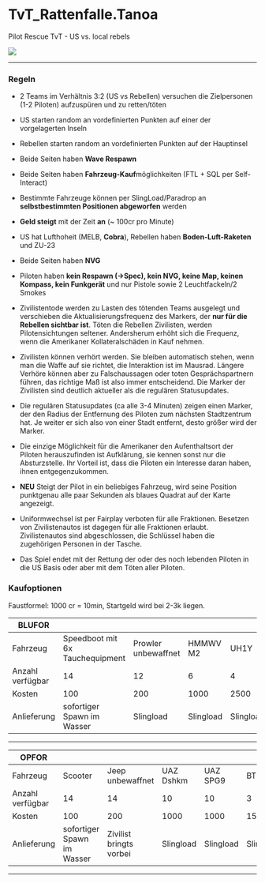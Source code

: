 # TvT_Rattenfalle.Tanoa
Pilot Rescue TvT - US vs. local rebels

![](https://github.com/gruppe-adler/TvT_Rattenfalle.Tanoa/blob/master/pic/loading_pic.jpg)

***
### Regeln
* 2 Teams im Verhältnis 3:2 (US vs Rebellen) versuchen die Zielpersonen (1-2 Piloten) aufzuspüren und zu retten/töten
* US starten random an vordefinierten Punkten auf einer der vorgelagerten Inseln
* Rebellen starten random an vordefinierten Punkten auf der Hauptinsel
* Beide Seiten haben **Wave Respawn**
* Beide Seiten haben **Fahrzeug-Kauf**möglichkeiten (FTL + SQL per Self-Interact)
* Bestimmte Fahrzeuge können per SlingLoad/Paradrop an **selbstbestimmten Positionen abgeworfen** werden
* **Geld steigt** mit der Zeit **an** (~ 100cr pro Minute)
* US hat Lufthoheit (MELB, **Cobra**), Rebellen haben **Boden-Luft-Raketen** und ZU-23
* Beide Seiten haben **NVG**
* Piloten haben **kein Respawn (->Spec), kein NVG, keine Map, keinen Kompass, kein Funkgerät** und nur Pistole sowie 2 Leuchtfackeln/2 Smokes

* Zivilistentode werden zu Lasten des tötenden Teams ausgelegt und verschieben die Aktualisierungsfrequenz des Markers, der **nur für die Rebellen sichtbar ist**. Töten die Rebellen Zivilisten, werden Pilotensichtungen seltener. Andersherum erhöht sich die Frequenz, wenn die Amerikaner Kollateralschäden in Kauf nehmen.

* Zivilisten können verhört werden. Sie bleiben automatisch stehen, wenn man die Waffe auf sie richtet, die Interaktion ist im Mausrad. Längere Verhöre können aber zu Falschaussagen oder toten Gesprächspartnern führen, das richtige Maß ist also immer entscheidend. Die Marker der Zivilisten sind deutlich aktueller als die regulären Statusupdates.

* Die regulären Statusupdates (ca alle 3-4 Minuten) zeigen einen Marker, der den Radius der Entfernung des Piloten zum nächsten Stadtzentrum hat. Je weiter er sich also von einer Stadt entfernt, desto größer wird der Marker.

* Die einzige Möglichkeit für die Amerikaner den Aufenthaltsort der Piloten herauszufinden ist Aufklärung, sie kennen sonst nur die Absturzstelle. Ihr Vorteil ist, dass die Piloten ein Interesse daran haben, ihnen entgegenzukommen.

* **NEU** Steigt der Pilot in ein beliebiges Fahrzeug, wird seine Position punktgenau alle paar Sekunden als blaues Quadrat auf der Karte angezeigt.

* Uniformwechsel ist per Fairplay verboten für alle Fraktionen. Besetzen von Zivilistenautos ist dagegen für alle Fraktionen erlaubt. Zivilistenautos sind abgeschlossen, die Schlüssel haben die zugehörigen Personen in der Tasche.

* Das Spiel endet mit der Rettung der oder des noch lebenden Piloten in die US Basis oder aber mit dem Töten aller Piloten.

### Kaufoptionen
Faustformel: 1000 cr = 10min, Startgeld wird bei 2-3k liegen.

| BLUFOR           |                                 |                     |           |           |         |                |           |
|------------------|---------------------------------|---------------------|-----------|-----------|---------|----------------|-----------|
| Fahrzeug         | Speedboot mit 6x Tauchequipment | Prowler unbewaffnet | HMMWV M2  | UH1Y      | LAV 25  | M109 Artillery | AH1Z      |
| Anzahl verfügbar | 14                              | 12                  | 6         | 4         | 3       | 1              | 2         |
| Kosten           | 100                             | 200                 | 1000      | 2500      | 2000    | 2500           | 3000      |
| Anlieferung      | sofortiger Spawn im Wasser      | Slingload           | Slingload | Slingload | Airdrop | Slingload      | Slingload |
***
| OPFOR            |                            |                         |           |           |           |            |
|------------------|----------------------------|-------------------------|-----------|-----------|-----------|------------|
| Fahrzeug         | Scooter                    | Jeep unbewaffnet        | UAZ Dshkm | UAZ SPG9  | BTR 70    | GAZ66 ZU23 |
| Anzahl verfügbar | 14                         | 14                      | 10        | 10        | 3         | 3          |
| Kosten           | 100                        | 200                     | 1000      | 1000      | 1500      | 3000       |
| Anlieferung      | sofortiger Spawn im Wasser | Zivilist bringts vorbei | Slingload | Slingload | Slingload | Slingload  |
***
